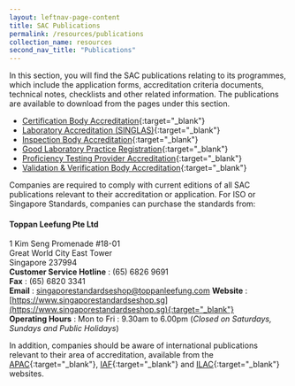 ```yaml
---
layout: leftnav-page-content
title: SAC Publications
permalink: /resources/publications
collection_name: resources
second_nav_title: "Publications"
---
```


In this section, you will find the SAC publications relating to its programmes, which include the application forms, accreditation criteria documents, technical notes, checklists and other related information. The publications are available to download from the pages under this section.

* [Certification Body Accreditation](certification-body-accreditation){:target="_blank"}
* [Laboratory Accreditation (SINGLAS)](laboratory-accreditation){:target="_blank"}
* [Inspection Body Accreditation](inspection-body-accreditation){:target="_blank"}
* [Good Laboratory Practice Registration](good-laboratory-practice-registration){:target="_blank"} 
* [Proficiency Testing Provider Accreditation](proficiency-testing-provider-accreditation){:target="_blank"}
* [Validation & Verification Body Accreditation](validation-and-verification-body-accreditation){:target="_blank"}

Companies are required to comply with current editions of all SAC publications relevant to their accreditation or application. For ISO or Singapore Standards, companies can purchase the standards from: 

#### Toppan Leefung Pte Ltd 
1 Kim Seng Promenade #18-01  
Great World City East Tower  
Singapore 237994  
**Customer Service Hotline** : (65) 6826 9691  
**Fax** : (65) 6820 3341  
**Email** : <singaporestandardseshop@toppanleefung.com>
**Website** : [https://www.singaporestandardseshop.sg](https://www.singaporestandardseshop.sg){:target="_blank"}  
**Operating Hours** : Mon to Fri : 9.30am to 6.00pm (_Closed on Saturdays, Sundays and Public Holidays_)

In addition, companies should be aware of international publications relevant to their area of accreditation, available from the [APAC](https://www.apac-accreditation.org/){:target="_blank"}, [IAF](http://www.iaf.nu/){:target="_blank"} and [ILAC](http://www.ilac.org/){:target="_blank"} websites.
